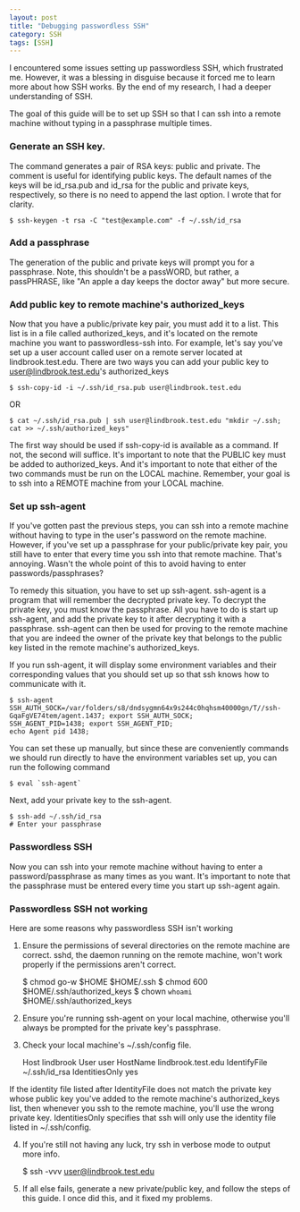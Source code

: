 ```yaml
---
layout: post
title: "Debugging passwordless SSH"
category: SSH
tags: [SSH]
---
```


I encountered some issues setting up passwordless SSH, which frustrated me. However, it was a blessing in disguise
because it forced me to learn more about how SSH works. By the end of my research, I had a deeper understanding
of SSH.

The goal of this guide will be to set up SSH so that I can ssh into a remote machine without typing in a
passphrase multiple times.

### Generate an SSH key.
The command generates a pair of RSA keys: public and private. The comment is useful for identifying
public keys. The default names of the keys will be id_rsa.pub and id_rsa for the public and private
keys, respectively, so there is no need to append the last option. I wrote that for clarity.

    $ ssh-keygen -t rsa -C "test@example.com" -f ~/.ssh/id_rsa

### Add a passphrase
The generation of the public and private keys will prompt you for a passphrase. Note, this shouldn't
be a passWORD, but rather, a passPHRASE, like "An apple a day keeps the doctor away" but more secure.

### Add public key to remote machine's authorized_keys
Now that you have a public/private key pair, you must add it to a list. This list is in a file called
authorized_keys, and it's located on the remote machine you want to passwordless-ssh into. For example,
let's say you've set up a user account called user on a remote server located at lindbrook.test.edu.
There are two ways you can add your public key to user@lindbrook.test.edu's authorized_keys

    $ ssh-copy-id -i ~/.ssh/id_rsa.pub user@lindbrook.test.edu

OR

    $ cat ~/.ssh/id_rsa.pub | ssh user@lindbrook.test.edu "mkdir ~/.ssh; cat >> ~/.ssh/authorized_keys"

The first way should be used if ssh-copy-id is available as a command. If not, the second will suffice.
It's important to note that the PUBLIC key must be added to authorized_keys. And it's important to note that
either of the two commands must be run on the LOCAL machine. Remember, your goal is to ssh into a REMOTE
machine from your LOCAL machine.

### Set up ssh-agent
If you've gotten past the previous steps, you can ssh into a remote machine without having to type in the user's
password on the remote machine. However, if you've set up a passphrase for your public/private key pair, you
still have to enter that every time you ssh into that remote machine. That's annoying. Wasn't the whole point of
this to avoid having to enter passwords/passphrases?

To remedy this situation, you have to set up ssh-agent. ssh-agent is a program that will remember the decrypted
private key. To decrypt the private key, you must know the passphrase. All you have to do is start up ssh-agent,
and add the private key to it after decrypting it with a passphrase. ssh-agent can then be used for proving
to the remote machine that you are indeed the owner of the private key that belongs to the public key listed
in the remote machine's authorized_keys.

If you run ssh-agent, it will display some environment variables and their corresponding values that you should
set up so that ssh knows how to communicate with it.

    $ ssh-agent
    SSH_AUTH_SOCK=/var/folders/s8/dndsygmn64x9s244c0hqhsm40000gn/T//ssh-GqaFgVE74tem/agent.1437; export SSH_AUTH_SOCK;
    SSH_AGENT_PID=1438; export SSH_AGENT_PID;
    echo Agent pid 1438;

You can set these up manually, but since these are conveniently commands we should run directly to have the
environment variables set up, you can run the following command

    $ eval `ssh-agent`

Next, add your private key to the ssh-agent.

    $ ssh-add ~/.ssh/id_rsa
    # Enter your passphrase

### Passwordless SSH
Now you can ssh into your remote machine without having to enter a password/passphrase as many times as you want.
It's important to note that the passphrase must be entered every time you start up ssh-agent again.

### Passwordless SSH not working
Here are some reasons why passwordless SSH isn't working

1) Ensure the permissions of several directories on the remote machine are correct. sshd, the daemon running on the
remote machine, won't work properly if the permissions aren't correct.

    $ chmod go-w $HOME $HOME/.ssh
    $ chmod 600 $HOME/.ssh/authorized_keys
    $ chown `whoami` $HOME/.ssh/authorized_keys

2) Ensure you're running ssh-agent on your local machine, otherwise you'll always be prompted for the private key's
passphrase.

3) Check your local machine's ~/.ssh/config file.

    Host lindbrook
        User user
        HostName lindbrook.test.edu
        IdentifyFile ~/.ssh/id_rsa
        IdentitiesOnly yes

If the identity file listed after IdentityFile does not match the private key whose public key you've added to
the remote machine's authorized_keys list, then whenever you ssh to the remote machine, you'll use the wrong private
key. IdentitiesOnly specifies that ssh will only use the identity file listed in ~/.ssh/config.

4) If you're still not having any luck, try ssh in verbose mode to output more info.

    $ ssh -vvv user@lindbrook.test.edu

5) If all else fails, generate a new private/public key, and follow the steps of this guide. I once did this, and it
fixed my problems.
